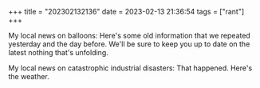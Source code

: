 +++
title = "202302132136"
date = 2023-02-13 21:36:54
tags = ["rant"]
+++

My local news on balloons: Here's some old information that we repeated
yesterday and the day before. We'll be sure to keep you up to date on the latest
nothing that's unfolding.

My local news on catastrophic industrial disasters: That happened. Here's the
weather.
